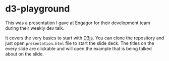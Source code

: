 # d3-playground

This was a presentation I gave at Engagor for their development team during their weekly dev talk. 

It covers the very basics to start with [D3js](http://d3js.org/). You can clone the repository and just open 
`presentation.html` file to start the slide deck. The titles on the every slide are clickable and will open the
example that is being talked about on the slide.
